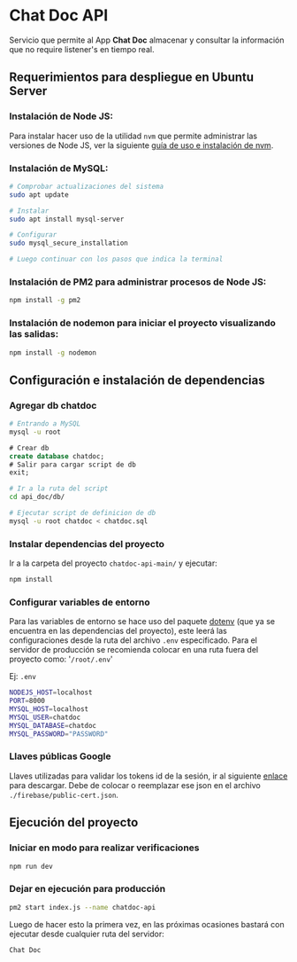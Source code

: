 # Chat Doc API

Servicio que permite al App **Chat Doc** almacenar y consultar la información que no require listener's en tiempo real.

## Requerimientos para despliegue en Ubuntu Server

### Instalación de **Node JS**:

Para instalar hacer uso de la utilidad `nvm` que permite administrar las versiones de Node JS, ver la siguiente [guía de uso e instalación de nvm](https://github.com/nvm-sh/nvm).

### Instalación de **MySQL**:

```sh
# Comprobar actualizaciones del sistema
sudo apt update

# Instalar
sudo apt install mysql-server

# Configurar
sudo mysql_secure_installation

# Luego continuar con los pasos que indica la terminal
```

### Instalación de **PM2** para administrar procesos de Node JS:
```sh
npm install -g pm2
```

### Instalación de nodemon para iniciar el proyecto visualizando las salidas:
```sh
npm install -g nodemon
```

## Configuración e instalación de dependencias

### Agregar db chatdoc
```sh
# Entrando a MySQL
mysql -u root
```

```sql
# Crear db
create database chatdoc;
# Salir para cargar script de db
exit;
```

```sh
# Ir a la ruta del script
cd api_doc/db/

# Ejecutar script de definicion de db
mysql -u root chatdoc < chatdoc.sql
```

### Instalar dependencias del proyecto

Ir a la carpeta del proyecto `chatdoc-api-main/` y ejecutar:

```sh
npm install
```

### Configurar variables de entorno

Para las variables de entorno se hace uso del paquete [dotenv](https://www.npmjs.com/package/dotenv) (que ya se encuentra en las dependencias del proyecto), este leerá las configuraciones desde la ruta del archivo `.env` especificado. Para el servidor de producción se recomienda colocar en una ruta fuera del proyecto como: '`/root/.env`'

Ej: `.env`
```sh
NODEJS_HOST=localhost
PORT=8000
MYSQL_HOST=localhost
MYSQL_USER=chatdoc
MYSQL_DATABASE=chatdoc
MYSQL_PASSWORD="PASSWORD"
```

### Llaves públicas Google

Llaves utilizadas para validar los tokens id de la sesión, ir al siguiente [enlace](https://www.googleapis.com/robot/v1/metadata/x509/securetoken@system.gserviceaccount.com) para descargar.
Debe de colocar o reemplazar ese json en el archivo `./firebase/public-cert.json`.

## Ejecución del proyecto

### Iniciar en modo para realizar verificaciones
```sh
npm run dev
```

### Dejar en ejecución para producción
```sh
pm2 start index.js --name chatdoc-api
```

Luego de hacer esto la primera vez, en las próximas ocasiones bastará con ejecutar desde cualquier ruta del servidor:
```sh
Chat Doc